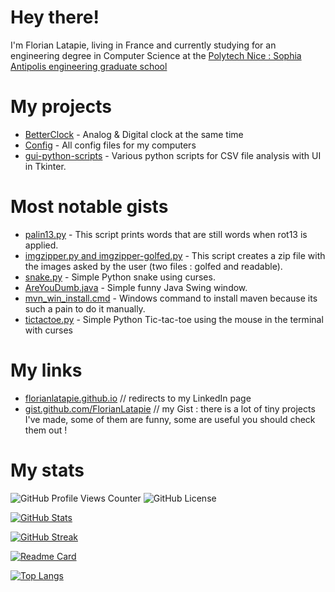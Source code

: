 # Hey there!

I'm Florian Latapie, living in France and currently studying for an engineering degree in Computer Science at the [Polytech Nice : Sophia Antipolis engineering graduate school][Polytech]

# My projects 
- [BetterClock][BetterClock] - Analog & Digital clock at the same time
- [Config][Config] - All config files for my computers
- [gui-python-scripts][gui-python-scripts] - Various python scripts for CSV file analysis with UI in Tkinter.

# Most notable gists 
- [palin13.py][palin13] - This script prints words that are still words when rot13 is applied.
- [imgzipper.py and imgzipper-golfed.py][imgzipper] - This script creates a zip file with the images asked by the user (two files : golfed and readable).
- [snake.py][snake] - Simple Python snake using curses.
- [AreYouDumb.java][AreYouDumb] - Simple funny Java Swing window.
- [mvn_win_install.cmd][mvn_win_install] - Windows command to install maven because its such a pain to do it manually.
- [tictactoe.py][tictactoe] - Simple Python Tic-tac-toe using the mouse in the terminal with curses

# My links 
- [florianlatapie.github.io][github.io]         // redirects to my LinkedIn page
- [gist.github.com/FlorianLatapie][gist github] // my Gist : there is a lot of tiny projects I've made, some of them are funny, some are useful you should check them out !

# My stats
![GitHub Profile Views Counter](https://komarev.com/ghpvc/?username=FlorianLatapie)
![GitHub License](https://img.shields.io/github/license/FlorianLatapie/FlorianLatapie)

[![GitHub Stats][GitHub Stats]](https://github.com/anuraghazra/github-readme-stats)

[![GitHub Streak][Github Streak]](https://git.io/streak-stats)

[![Readme Card][Readme Card]](https://github.com/anuraghazra/github-readme-stats)

[![Top Langs][Top Langs]](https://github.com/anuraghazra/github-readme-stats)

<!-- Sources -->
<!-- Misc. -->
[Java logo]: https://raw.githubusercontent.com/devicons/devicon/v2.15.1/icons/java/java-original.svg?size=80
[Polytech]: https://polytech.univ-cotedazur.fr/

<!-- Projects links-->
[BetterClock]: https://github.com/FlorianLatapie/BetterClock
[Config]: https://github.com/FlorianLatapie/Config
[gui-python-scripts]: https://github.com/FlorianLatapie/gui-python-scripts

<!-- Gists links -->
[palin13]: https://gist.github.com/FlorianLatapie/dcbfc6a26423162c2fef6886a3501684
[imgzipper]: https://gist.github.com/FlorianLatapie/60785afb8cd25b8767e14832d19679eb
[snake]: https://gist.github.com/FlorianLatapie/3f67869fc97fa5c76b86fac4fce9500b
[AreYouDumb]: https://gist.github.com/FlorianLatapie/e56b7ccb152d8851c8944339a60de1ca
[mvn_win_install]: https://gist.github.com/FlorianLatapie/3c3125a2a371dc08991313401f04db65
[tictactoe]: https://gist.github.com/FlorianLatapie/c6d81b0351fe88a60e8b1502eeef1152

<!-- My links -->
[github.io]: https://florianlatapie.github.io/
[gist github]: https://gist.github.com/FlorianLatapie

<!-- Stats -->
[GitHub Stats]: https://github-readme-stats.vercel.app/api?username=FlorianLatapie&count_private=true&show_icons=true 
[GitHub Streak]: https://github-readme-streak-stats.herokuapp.com/?user=florianlatapie&date_format=j%2Fn%5B%2FY%5D
[Readme Card]: https://github-readme-stats.vercel.app/api/pin/?username=florianlatapie&repo=florianlatapie&show_owner=true
[Top Langs]: https://github-readme-stats.vercel.app/api/top-langs/?username=FlorianLatapie
